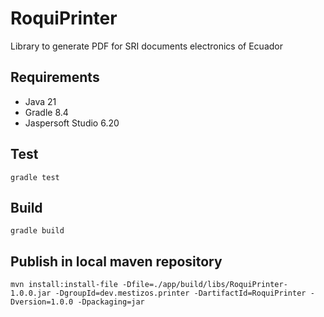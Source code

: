 # RoquiPrinter
Library to generate PDF for SRI documents electronics of Ecuador

## Requirements
- Java 21
- Gradle 8.4
- Jaspersoft Studio 6.20

## Test
```
gradle test
```

## Build
```
gradle build
```

## Publish in local maven repository
```
mvn install:install-file -Dfile=./app/build/libs/RoquiPrinter-1.0.0.jar -DgroupId=dev.mestizos.printer -DartifactId=RoquiPrinter -Dversion=1.0.0 -Dpackaging=jar
```
